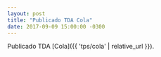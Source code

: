 ```yaml
---
layout: post
title: "Publicado TDA Cola"
date: 2017-09-09 15:00:00 -0300
---
```


Publicado TDA [Cola]({{ 'tps/cola' | relative_url }}).
